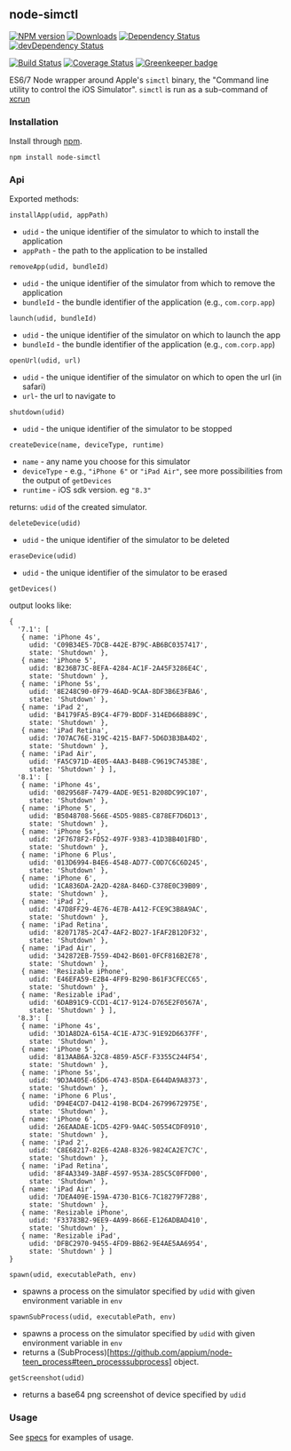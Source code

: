 ## node-simctl

[![NPM version](http://img.shields.io/npm/v/node-simctl.svg)](https://npmjs.org/package/node-simctl)
[![Downloads](http://img.shields.io/npm/dm/node-simctl.svg)](https://npmjs.org/package/node-simctl)
[![Dependency Status](https://david-dm.org/appium/node-simctl.svg)](https://david-dm.org/appium/node-simctl)
[![devDependency Status](https://david-dm.org/appium/node-simctl/dev-status.svg)](https://david-dm.org/appium/node-simctl#info=devDependencies)

[![Build Status](https://travis-ci.org/appium/node-simctl.svg?branch=master)](https://travis-ci.org/appium/node-simctl)
[![Coverage Status](https://coveralls.io/repos/appium/node-simctl/badge.svg?branch=master)](https://coveralls.io/r/appium/node-simctl?branch=master)
[![Greenkeeper badge](https://badges.greenkeeper.io/appium/node-simctl.svg)](https://greenkeeper.io/)

ES6/7 Node wrapper around Apple's `simctl` binary, the "Command line utility to control the iOS Simulator". `simctl` is run as a sub-command of [xcrun](https://developer.apple.com/library/mac/documentation/Darwin/Reference/ManPages/man1/xcrun.1.html)

### Installation

Install through [npm](https://www.npmjs.com/package/node-simctl).

```
npm install node-simctl
```

### Api

Exported methods:

`installApp(udid, appPath)`

- `udid` - the unique identifier of the simulator to which to install the application
- `appPath` - the path to the application to be installed


`removeApp(udid, bundleId)`

- `udid` - the unique identifier of the simulator from which to remove the application
- `bundleId` - the bundle identifier of the application (e.g., `com.corp.app`)


`launch(udid, bundleId)`

- `udid` - the unique identifier of the simulator on which to launch the app
- `bundleId` - the bundle identifier of the application (e.g., `com.corp.app`)

`openUrl(udid, url)`

- `udid` - the unique identifier of the simulator on which to open the url (in safari)
- `url`- the url to navigate to

`shutdown(udid)`

- `udid` - the unique identifier of the simulator to be stopped


`createDevice(name, deviceType, runtime)`

- `name` - any name you choose for this simulator
- `deviceType` - e.g., `"iPhone 6"` or `"iPad Air"`, see more possibilities from the output of `getDevices`
- `runtime` - iOS sdk version. eg `"8.3"`

returns: `udid` of the created simulator.


`deleteDevice(udid)`

- `udid` - the unique identifier of the simulator to be deleted


`eraseDevice(udid)`

- `udid` - the unique identifier of the simulator to be erased


`getDevices()`

  output looks like:

  ```shell
  {
    '7.1': [
     { name: 'iPhone 4s',
       udid: 'C09B34E5-7DCB-442E-B79C-AB6BC0357417',
       state: 'Shutdown' },
     { name: 'iPhone 5',
       udid: 'B236B73C-8EFA-4284-AC1F-2A45F3286E4C',
       state: 'Shutdown' },
     { name: 'iPhone 5s',
       udid: '8E248C90-0F79-46AD-9CAA-8DF3B6E3FBA6',
       state: 'Shutdown' },
     { name: 'iPad 2',
       udid: 'B4179FA5-B9C4-4F79-BDDF-314ED66B889C',
       state: 'Shutdown' },
     { name: 'iPad Retina',
       udid: '707AC76E-319C-4215-BAF7-5D6D3B3BA4D2',
       state: 'Shutdown' },
     { name: 'iPad Air',
       udid: 'FA5C971D-4E05-4AA3-B48B-C9619C7453BE',
       state: 'Shutdown' } ],
    '8.1': [
     { name: 'iPhone 4s',
       udid: '0829568F-7479-4ADE-9E51-B208DC99C107',
       state: 'Shutdown' },
     { name: 'iPhone 5',
       udid: 'B5048708-566E-45D5-9885-C878EF7D6D13',
       state: 'Shutdown' },
     { name: 'iPhone 5s',
       udid: '2F7678F2-FD52-497F-9383-41D3BB401FBD',
       state: 'Shutdown' },
     { name: 'iPhone 6 Plus',
       udid: '013D6994-B4E6-4548-AD77-C0D7C6C6D245',
       state: 'Shutdown' },
     { name: 'iPhone 6',
       udid: '1CA836DA-2A2D-428A-846D-C378E0C39B09',
       state: 'Shutdown' },
     { name: 'iPad 2',
       udid: '47D8FF29-4E76-4E7B-A412-FCE9C3B8A9AC',
       state: 'Shutdown' },
     { name: 'iPad Retina',
       udid: '82071785-2C47-4AF2-BD27-1FAF2B12DF32',
       state: 'Shutdown' },
     { name: 'iPad Air',
       udid: '342872EB-7559-4D42-B601-0FCF816B2E78',
       state: 'Shutdown' },
     { name: 'Resizable iPhone',
       udid: 'E46EFA59-E2B4-4FF9-B290-B61F3CFECC65',
       state: 'Shutdown' },
     { name: 'Resizable iPad',
       udid: '6DAB91C9-CCD1-4C17-9124-D765E2F0567A',
       state: 'Shutdown' } ],
    '8.3': [
     { name: 'iPhone 4s',
       udid: '3D1A8D2A-615A-4C1E-A73C-91E92D6637FF',
       state: 'Shutdown' },
     { name: 'iPhone 5',
       udid: '813AAB6A-32C8-4859-A5CF-F3355C244F54',
       state: 'Shutdown' },
     { name: 'iPhone 5s',
       udid: '9D3A405E-65D6-4743-85DA-E644DA9A8373',
       state: 'Shutdown' },
     { name: 'iPhone 6 Plus',
       udid: 'D94E4CD7-D412-4198-BCD4-26799672975E',
       state: 'Shutdown' },
     { name: 'iPhone 6',
       udid: '26EAADAE-1CD5-42F9-9A4C-50554CDF0910',
       state: 'Shutdown' },
     { name: 'iPad 2',
       udid: 'C8E68217-82E6-42A8-8326-9824CA2E7C7C',
       state: 'Shutdown' },
     { name: 'iPad Retina',
       udid: '8F4A3349-3ABF-4597-953A-285C5C0FFD00',
       state: 'Shutdown' },
     { name: 'iPad Air',
       udid: '7DEA409E-159A-4730-B1C6-7C18279F72B8',
       state: 'Shutdown' },
     { name: 'Resizable iPhone',
       udid: 'F33783B2-9EE9-4A99-866E-E126ADBAD410',
       state: 'Shutdown' },
     { name: 'Resizable iPad',
       udid: 'DFBC2970-9455-4FD9-BB62-9E4AE5AA6954',
       state: 'Shutdown' } ]
  }
  ```

`spawn(udid, executablePath, env)`

 - spawns a process on the simulator specified by `udid` with given environment variable in `env`

`spawnSubProcess(udid, executablePath, env)`

 - spawns a process on the simulator specified by `udid` with given environment variable in `env`
 - returns a (SubProcess)[https://github.com/appium/node-teen_process#teen_processsubprocess] object.

`getScreenshot(udid)`

- returns a base64 png screenshot of device specified by `udid`

### Usage

See [specs](test/simctl-specs.js) for examples of usage.
